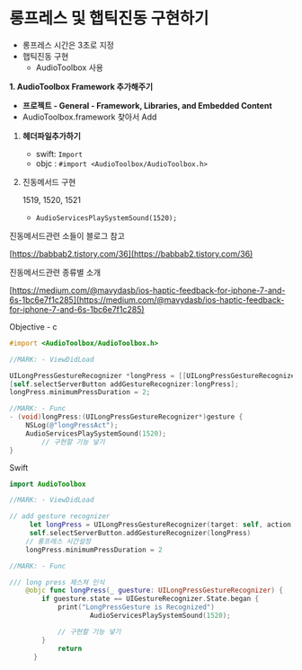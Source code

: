 # 롱프레스 및 햅틱진동 구현하기

- 롱프레스 시간은 3초로 지정
- 햅틱진동 구현
    - AudioToolbox 사용
    

****1. AudioToolbox Framework 추가해주기****

- **프로젝트 - General - Framework, Libraries, and Embedded Content**
- AudioToolbox.framework 찾아서 Add

1. **헤더파일추가하기**
    - swift: `Import`
    - objc : `#import <AudioToolbox/AudioToolbox.h>`
2. 진동메서드 구현
    
    1519, 1520, 1521
    
    - `AudioServicesPlaySystemSound(1520);`

진동메서드관련 소들이 블로그 참고 

[https://babbab2.tistory.com/36](https://babbab2.tistory.com/36)

진동메서드관련 종류별 소개

 [https://medium.com/@mavydasb/ios-haptic-feedback-for-iphone-7-and-6s-1bc6e7f1c285](https://medium.com/@mavydasb/ios-haptic-feedback-for-iphone-7-and-6s-1bc6e7f1c285)

Objective - c

```objectivec
#import <AudioToolbox/AudioToolbox.h>

//MARK: - ViewDidLoad

UILongPressGestureRecognizer *longPress = [[UILongPressGestureRecognizer alloc] initWithTarget:self action:@selector(longPress:)];
[self.selectServerButton addGestureRecognizer:longPress];
longPress.minimumPressDuration = 2;

//MARK: - Func
- (void)longPress:(UILongPressGestureRecognizer*)gesture {
    NSLog(@"longPressAct");
    AudioServicesPlaySystemSound(1520);
		// 구현할 기능 넣기 
}
```

Swift

```swift
import AudioToolbox

//MARK: - ViewDidLoad

// add gesture recognizer
     let longPress = UILongPressGestureRecognizer(target: self, action: #selector(longPress(_:)))
     self.selectServerButton.addGestureRecognizer(longPress)
    // 롱프레스 시간설정
    longPress.minimumPressDuration = 2

//MARK: - Func

/// long press 제스쳐 인식
    @objc func longPress(_ guesture: UILongPressGestureRecognizer) {
        if guesture.state == UIGestureRecognizer.State.began {
            print("LongPressGesture is Recognized")
				    AudioServicesPlaySystemSound(1520);

            // 구현할 기능 넣기
        }
            return
      }
```